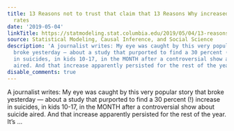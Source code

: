 ```yaml
---
title: 13 Reasons not to trust that claim that 13 Reasons Why increased youth suicide
  rates
date: '2019-05-04'
linkTitle: https://statmodeling.stat.columbia.edu/2019/05/04/13-reasons-not-to-trust-that-claim-that-13-reasons-why-increased-youth-suicide-rates/
source: Statistical Modeling, Causal Inference, and Social Science
description: 'A journalist writes: My eye was caught by this very popular story that
  broke yesterday — about a study that purported to find a 30 percent (!) increase
  in suicides, in kids 10-17, in the MONTH after a controversial show about suicide
  aired. And that increase apparently persisted for the rest of the year. It’s ...'
disable_comments: true
---
```

A journalist writes: My eye was caught by this very popular story that broke yesterday — about a study that purported to find a 30 percent (!) increase in suicides, in kids 10-17, in the MONTH after a controversial show about suicide aired. And that increase apparently persisted for the rest of the year. It’s ...